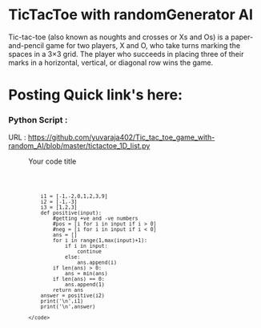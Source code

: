 # TicTacToe with randomGenerator AI

Tic-tac-toe (also known as noughts and crosses or Xs and Os) is a paper-and-pencil game for two players, X and O, who take turns marking the spaces in a 3×3 grid. The player who succeeds in placing three of their marks in a horizontal, vertical, or diagonal row wins the game.

# Posting Quick link's here:

### Python Script :

URL : https://github.com/yuvaraja402/Tic_tac_toe_game_with-random_AI/blob/master/tictactoe_1D_list.py




<figure>
  <figcaption>Your code title</figcaption>
  <pre>
    <code language-"python">
    
        i1 = [-1,-2,0,1,2,3,9]
        i2 = [-1,-3]
        i3 = [1,2,3]
        def positive(input):
            #getting +ve and -ve numbers
            #pos = [i for i in input if i > 0]
            #neg = [i for i in input if i < 0]
            ans = []
            for i in range(1,max(input)+1):
                if i in input:
                    continue
                else:
                    ans.append(i)
            if len(ans) > 0:
                ans = min(ans)
            if len(ans) == 0:
                ans.append(1)
            return ans
        answer = positive(i2)
        print('\n',i1)
        print('\n',answer)
        
    </code>
  </pre>
</figure>
